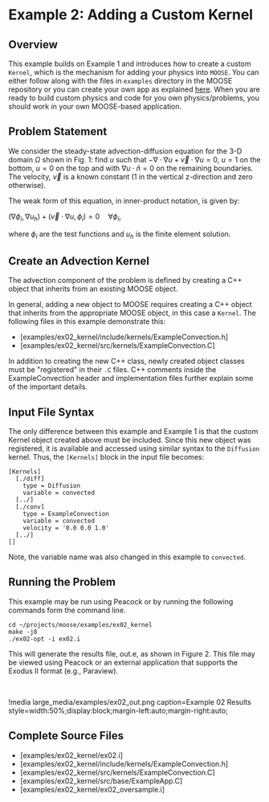 # Example 2: Adding a Custom Kernel

## Overview

This example builds on Example 1 and introduces how to create a custom `Kernel`, which is the
mechanism for adding your physics into `MOOSE`.  You can either follow along with the files in
`examples` directory in the MOOSE repository or you can create your own app as explained
[here](getting_started/index.md#create-an-app). When you are ready to build custom physics and
code for you own physics/problems, you should work in your own MOOSE-based application.

## Problem Statement

We consider the steady-state advection-diffusion equation for the 3-D domain $\Omega$ shown in
Fig. 1: find $u$ such that $-\nabla \cdot \nabla u + \vec{v} \cdot \nabla u = 0$, $u=1$ on the
bottom, $u=0$ on the top and with $\nabla u \cdot \hat{n} = 0$ on the remaining boundaries. The
velocity, $\vec{v}$ is a known constant (1 in the vertical z-direction and zero otherwise).

The weak form of this equation, in inner-product notation, is given by:

$(\nabla \phi_i, \nabla u_h) + (\vec{v} \cdot \nabla u, \phi_i)= 0 \quad \forall  \phi_i$,

where $\phi_i$ are the test functions and $u_h$ is the finite element solution.

## Create an Advection Kernel

The advection component of the problem is defined by creating a C++ object that inherits from an
existing MOOSE object.

In general, adding a new object to MOOSE requires creating a C++ object that inherits from the
appropriate MOOSE object, in this case a `Kernel`. The following files in this example demonstrate
this:

- [examples/ex02_kernel/include/kernels/ExampleConvection.h]
- [examples/ex02_kernel/src/kernels/ExampleConvection.C]

In addition to creating the new C++ class, newly created object classes must be "registered" in
their `.C` files.  C++ comments inside the ExampleConvection header and implementation files
further explain some of the important details.

## Input File Syntax

The only difference between this example and Example 1 is that the custom Kernel object created
above must be included. Since this new object was registered, it is available and accessed using
similar syntax to the `Diffusion` kernel. Thus, the `[Kernels]` block in the input file becomes:

```puppet
[Kernels]
  [./diff]
    type = Diffusion
    variable = convected
  [../]
  [./conv]
    type = ExampleConvection
    variable = convected
    velocity = '0.0 0.0 1.0'
  [../]
[]
```

Note, the variable name was also changed in this example to `convected`.

## Running the Problem

This example may be run using Peacock or by running the following commands form the command line.

```
cd ~/projects/moose/examples/ex02_kernel
make -j8
./ex02-opt -i ex02.i
```

This will generate the results file, out.e, as shown in Figure 2. This file may be viewed using
Peacock or an external application that supports the Exodus II format (e.g., Paraview).

<br>

!media large_media/examples/ex02_out.png
       caption=Example 02 Results
       style=width:50%;display:block;margin-left:auto;margin-right:auto;


## Complete Source Files

- [examples/ex02_kernel/ex02.i]
- [examples/ex02_kernel/include/kernels/ExampleConvection.h]
- [examples/ex02_kernel/src/kernels/ExampleConvection.C]
- [examples/ex02_kernel/src/base/ExampleApp.C]
- [examples/ex02_kernel/ex02_oversample.i]
